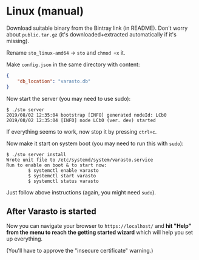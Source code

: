 Linux (manual)
==============

Download suitable binary from the Bintray link (in README). Don't worry about `public.tar.gz`
(it's downloaded+extracted automatically if it's missing).

Rename `sto_linux-amd64` -> `sto` and `chmod +x` it.

Make `config.json` in the same directory with content:

```json
{	
	"db_location": "varasto.db"
}
```

Now start the server (you may need to use sudo):

```console
$ ./sto server
2019/08/02 12:35:04 bootstrap [INFO] generated nodeId: LCb0
2019/08/02 12:35:04 [INFO] node LCb0 (ver. dev) started
```

If everything seems to work, now stop it by pressing `ctrl+c`.

Now make it start on system boot (you may need to run this with `sudo`):

```console
$ ./sto server install
Wrote unit file to /etc/systemd/system/varasto.service
Run to enable on boot & to start now:
        $ systemctl enable varasto
        $ systemctl start varasto
        $ systemctl status varasto
```

Just follow above instructions (again, you might need `sudo`).


After Varasto is started
------------------------

Now you can navigate your browser to `https://localhost/` and **hit "Help" from the menu
to reach the getting started wizard** which will help you set up everything.

(You'll have to approve the "insecure certificate" warning.)
